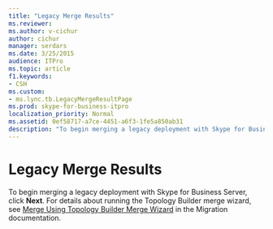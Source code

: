 ```yaml
---
title: "Legacy Merge Results"
ms.reviewer: 
ms.author: v-cichur
author: cichur
manager: serdars
ms.date: 3/25/2015
audience: ITPro
ms.topic: article
f1.keywords:
- CSH
ms.custom:
- ms.lync.tb.LegacyMergeResultPage
ms.prod: skype-for-business-itpro
localization_priority: Normal
ms.assetid: 0ef58717-a7ce-4451-a6f3-1fe5a850ab31
description: "To begin merging a legacy deployment with Skype for Business Server, click Next. For details about running the Topology Builder merge wizard, see Merge Using Topology Builder Merge Wizard in the Migration documentation."
---
```


# Legacy Merge Results

To begin merging a legacy deployment with Skype for Business Server, click **Next**. For details about running the Topology Builder merge wizard, see [Merge Using Topology Builder Merge Wizard](/previous-versions/office/lync-server-2013/merge-using-topology-builder-merge-wizard) in the Migration documentation.